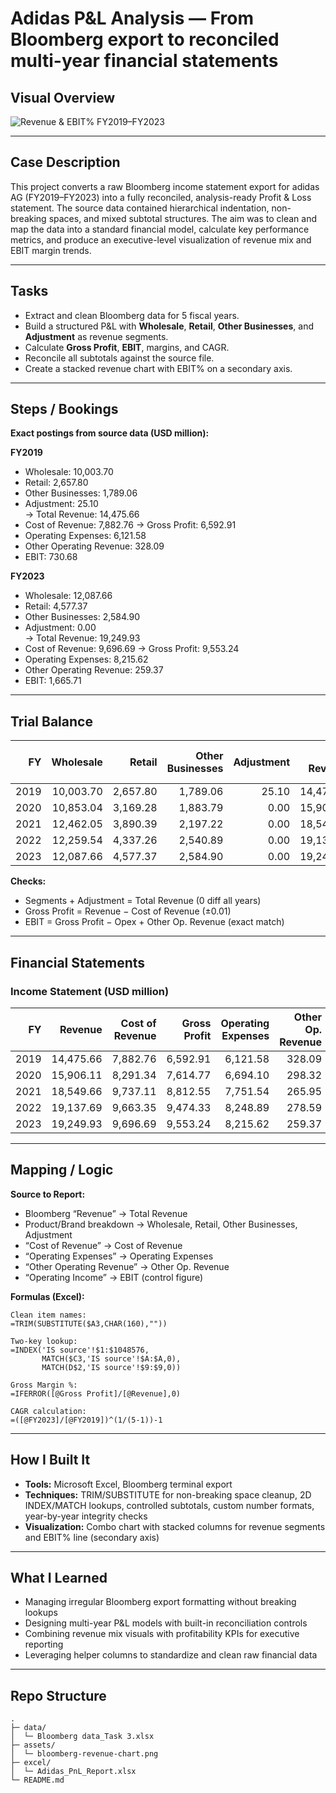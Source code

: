 # Adidas P&L Analysis — From Bloomberg export to reconciled multi-year financial statements

## Visual Overview
![Revenue & EBIT% FY2019–FY2023](assets/bloomberg-revenue-chart.png)

---

## Case Description
This project converts a raw Bloomberg income statement export for adidas AG (FY2019–FY2023) into a fully reconciled, analysis-ready Profit & Loss statement. The source data contained hierarchical indentation, non-breaking spaces, and mixed subtotal structures. The aim was to clean and map the data into a standard financial model, calculate key performance metrics, and produce an executive-level visualization of revenue mix and EBIT margin trends.

---

## Tasks
- Extract and clean Bloomberg data for 5 fiscal years.
- Build a structured P&L with **Wholesale**, **Retail**, **Other Businesses**, and **Adjustment** as revenue segments.
- Calculate **Gross Profit**, **EBIT**, margins, and CAGR.
- Reconcile all subtotals against the source file.
- Create a stacked revenue chart with EBIT% on a secondary axis.

---

## Steps / Bookings
**Exact postings from source data (USD million):**

**FY2019**
- Wholesale: 10,003.70  
- Retail: 2,657.80  
- Other Businesses: 1,789.06  
- Adjustment: 25.10  
  → Total Revenue: 14,475.66  
- Cost of Revenue: 7,882.76 → Gross Profit: 6,592.91  
- Operating Expenses: 6,121.58  
- Other Operating Revenue: 328.09  
- EBIT: 730.68  

**FY2023**
- Wholesale: 12,087.66  
- Retail: 4,577.37  
- Other Businesses: 2,584.90  
- Adjustment: 0.00  
  → Total Revenue: 19,249.93  
- Cost of Revenue: 9,696.69 → Gross Profit: 9,553.24  
- Operating Expenses: 8,215.62  
- Other Operating Revenue: 259.37  
- EBIT: 1,665.71  

---

## Trial Balance
| FY  | Wholesale  | Retail   | Other Businesses | Adjustment | **Total Revenue** | Cost of Revenue | **Gross Profit** | Operating Expenses | Other Op. Revenue | **EBIT**  |
|----:|-----------:|--------:|-----------------:|----------:|------------------:|----------------:|-----------------:|-------------------:|------------------:|----------:|
|2019 | 10,003.70  | 2,657.80| 1,789.06         | 25.10     | 14,475.66         | 7,882.76        | 6,592.91         | 6,121.58           | 328.09            | 730.68    |
|2020 | 10,853.04  | 3,169.28| 1,883.79         | 0.00      | 15,906.11         | 8,291.34        | 7,614.77         | 6,694.10           | 298.32            | 1,199.26  |
|2021 | 12,462.05  | 3,890.39| 2,197.22         | 0.00      | 18,549.66         | 9,737.11        | 8,812.55         | 7,751.54           | 265.95            | 1,326.96  |
|2022 | 12,259.54  | 4,337.26| 2,540.89         | 0.00      | 19,137.69         | 9,663.35        | 9,474.33         | 8,248.89           | 278.59            | 1,523.77  |
|2023 | 12,087.66  | 4,577.37| 2,584.90         | 0.00      | 19,249.93         | 9,696.69        | 9,553.24         | 8,215.62           | 259.37            | 1,665.71  |

**Checks:**
- Segments + Adjustment = Total Revenue (0 diff all years)  
- Gross Profit = Revenue − Cost of Revenue (±0.01)  
- EBIT = Gross Profit − Opex + Other Op. Revenue (exact match)  

---

## Financial Statements

### Income Statement (USD million)
| FY  | Revenue   | Cost of Revenue | **Gross Profit** | Operating Expenses | Other Op. Revenue | **EBIT**  | GP%    | EBIT%  |
|----:|----------:|----------------:|-----------------:|-------------------:|------------------:|----------:|-------:|-------:|
|2019 | 14,475.66 | 7,882.76        | 6,592.91         | 6,121.58           | 328.09            | 730.68    | 45.54% | 5.05%  |
|2020 | 15,906.11 | 8,291.34        | 7,614.77         | 6,694.10           | 298.32            | 1,199.26  | 47.87% | 7.54%  |
|2021 | 18,549.66 | 9,737.11        | 8,812.55         | 7,751.54           | 265.95            | 1,326.96  | 47.51% | 7.15%  |
|2022 | 19,137.69 | 9,663.35        | 9,474.33         | 8,248.89           | 278.59            | 1,523.77  | 49.51% | 7.96%  |
|2023 | 19,249.93 | 9,696.69        | 9,553.24         | 8,215.62           | 259.37            | 1,665.71  | 49.63% | 8.65%  |

---

## Mapping / Logic
**Source to Report:**
- Bloomberg “Revenue” → Total Revenue
- Product/Brand breakdown → Wholesale, Retail, Other Businesses, Adjustment
- “Cost of Revenue” → Cost of Revenue
- “Operating Expenses” → Operating Expenses
- “Other Operating Revenue” → Other Op. Revenue
- “Operating Income” → EBIT (control figure)

**Formulas (Excel):**

    Clean item names:
    =TRIM(SUBSTITUTE($A3,CHAR(160),""))

    Two-key lookup:
    =INDEX('IS source'!$1:$1048576,
           MATCH($C3,'IS source'!$A:$A,0),
           MATCH(D$2,'IS source'!$9:$9,0))

    Gross Margin %:
    =IFERROR([@Gross Profit]/[@Revenue],0)

    CAGR calculation:
    =([@FY2023]/[@FY2019])^(1/(5-1))-1

---

## How I Built It
- **Tools:** Microsoft Excel, Bloomberg terminal export
- **Techniques:** TRIM/SUBSTITUTE for non-breaking space cleanup, 2D INDEX/MATCH lookups, controlled subtotals, custom number formats, year-by-year integrity checks
- **Visualization:** Combo chart with stacked columns for revenue segments and EBIT% line (secondary axis)

---

## What I Learned
- Managing irregular Bloomberg export formatting without breaking lookups
- Designing multi-year P&L models with built-in reconciliation controls
- Combining revenue mix visuals with profitability KPIs for executive reporting
- Leveraging helper columns to standardize and clean raw financial data

---

## Repo Structure
```text
.
├─ data/
│  └─ Bloomberg data_Task 3.xlsx
├─ assets/
│  └─ bloomberg-revenue-chart.png
├─ excel/
│  └─ Adidas_PnL_Report.xlsx
└─ README.md
